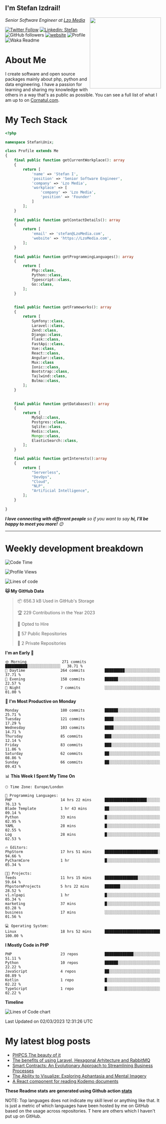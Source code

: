 <h2>I'm Stefan Izdrail! </h2>
<img align='right' src="https://i.giphy.com/media/YePKU8cVoIF3afvi8s/giphy.webp" width="230">
<p><em>Senior Software Engineer at <a href="https:/lzomedia.com/">Lzo Media
</a>
</em></p>

[![Twitter Follow](https://img.shields.io/twitter/follow/cornatul?label=Follow)](https://twitter.com/intent/follow?screen_name=cornatul)
[![Linkedin: Stefan](https://img.shields.io/badge/cornatul-blue?style=flat-square&logo=Linkedin&logoColor=white&link=https://www.linkedin.com/in/cornatul/)](https://www.linkedin.com/in/cornatul/)
![GitHub followers](https://img.shields.io/github/followers/cornatul?label=Follow&style=social)
[![website](https://img.shields.io/badge/Website-46a2f1.svg?&style=flat-square&logo=Google-Chrome&logoColor=white&link=https://cornatul.com/)](https://cornatul.com/)
![Profile](https://visitor-badge.glitch.me/badge?page_id=cornatul.cornatul)
![Waka Readme](https://github.com/cornatul/cornatul/workflows/Waka%20Readme/badge.svg)


# About Me
I create software and open source packages mainly about php, python and data engineering. 
I have a passion for learning and sharing my knowledge with others in a way that's as public as possible. 
You can see a full list of what I am up to on [Cornatul.com](https://cornatul.com).


# My Tech Stack

```php
<?php

namespace Stefan\Unix;

class Profile extends Me
{
    final public function getCurrentWorkplace(): array
    {
        return [
            'name' => 'Stefan I',
            'position' => 'Senior Software Engineer',
            'company' => 'Lzo Media',
            'workplace' => [
                'company' => 'Lzo Media',
                'position' => 'Founder'         
            ]
        ];
    }
    
    final public function getContactDetails(): array
    {
        return [
            'email' => 'stefan@LzoMedia.com',
            'website' => 'https://LzoMedia.com',
        ];
    }
    
    final public function getProgrammingLanguages(): array
    {
        return [
            Php::class,
            Python::class,
            Typescript::class,
            Go::class,
        ];
    }
    
    
    final public function getFrameworks(): array
    {
        return [
            Symfony::class,
            Laravel::class,
            Zend::class,
            Django::class,
            Flask::class,
            FastApi::class,
            Vue::class,
            React::class,
            Angular::class,
            Mux::class
            Ionic::class,
            Bootstrap::class,
            Tailwind::class,
            Bulma::class,
        ];
    }
    
    
    final public function getDatabases(): array
    {
        return [
            MySql::class,
            Postgres::class,
            Sqlite::class,
            Redis::class,
            Mongo::class,
            ElasticSearch::class,
        ];
    }

    final public function getInterests():array
    {
        return [
            "Serverless",
            "DevOps",
            "Cloud",
            "NLP",
            "Artificial Intelligence",
        ];
    }
   
}
```
 <em><b>I love connecting with different people</b> so if you want to say <b>hi, I'll be happy to meet you more!</b> 😊</em>

---
# Weekly development breakdown
<!--START_SECTION:waka-->
![Code Time](http://img.shields.io/badge/Code%20Time-76%20hrs%2022%20mins-blue)

![Profile Views](http://img.shields.io/badge/Profile%20Views-0-blue)

![Lines of code](https://img.shields.io/badge/From%20Hello%20World%20I%27ve%20Written-9.2%20million%20lines%20of%20code-blue)

**🐱 My GitHub Data** 

> 📦 656.3 kB Used in GitHub's Storage 
 > 
> 🏆 229 Contributions in the Year 2023
 > 
> 💼 Opted to Hire
 > 
> 📜 57 Public Repositories 
 > 
> 🔑 2 Private Repositories 
 > 
**I'm an Early 🐤** 

```text
🌞 Morning                271 commits         ██████████░░░░░░░░░░░░░░░   38.71 % 
🌆 Daytime                264 commits         █████████░░░░░░░░░░░░░░░░   37.71 % 
🌃 Evening                158 commits         ██████░░░░░░░░░░░░░░░░░░░   22.57 % 
🌙 Night                  7 commits           ░░░░░░░░░░░░░░░░░░░░░░░░░   01.00 % 
```
📅 **I'm Most Productive on Monday** 

```text
Monday                   180 commits         ██████░░░░░░░░░░░░░░░░░░░   25.71 % 
Tuesday                  121 commits         ████░░░░░░░░░░░░░░░░░░░░░   17.29 % 
Wednesday                103 commits         ████░░░░░░░░░░░░░░░░░░░░░   14.71 % 
Thursday                 85 commits          ███░░░░░░░░░░░░░░░░░░░░░░   12.14 % 
Friday                   83 commits          ███░░░░░░░░░░░░░░░░░░░░░░   11.86 % 
Saturday                 62 commits          ██░░░░░░░░░░░░░░░░░░░░░░░   08.86 % 
Sunday                   66 commits          ██░░░░░░░░░░░░░░░░░░░░░░░   09.43 % 
```


📊 **This Week I Spent My Time On** 

```text
🕑︎ Time Zone: Europe/London

💬 Programming Languages: 
PHP                      14 hrs 22 mins      ███████████████████░░░░░░   76.13 % 
Blade Template           1 hr 43 mins        ██░░░░░░░░░░░░░░░░░░░░░░░   09.14 % 
Python                   33 mins             █░░░░░░░░░░░░░░░░░░░░░░░░   02.95 % 
YAML                     28 mins             █░░░░░░░░░░░░░░░░░░░░░░░░   02.55 % 
Log                      28 mins             █░░░░░░░░░░░░░░░░░░░░░░░░   02.53 % 

🔥 Editors: 
PhpStorm                 17 hrs 51 mins      ████████████████████████░   94.66 % 
PyCharmCore              1 hr                █░░░░░░░░░░░░░░░░░░░░░░░░   05.34 % 

🐱‍💻 Projects: 
feeds                    11 hrs 15 mins      ███████████████░░░░░░░░░░   59.64 % 
PhpstormProjects         5 hrs 22 mins       ███████░░░░░░░░░░░░░░░░░░   28.52 % 
v1.nlpapi                1 hr                █░░░░░░░░░░░░░░░░░░░░░░░░   05.34 % 
marketing                37 mins             █░░░░░░░░░░░░░░░░░░░░░░░░   03.28 % 
business                 17 mins             ░░░░░░░░░░░░░░░░░░░░░░░░░   01.56 % 

💻 Operating System: 
Linux                    18 hrs 52 mins      █████████████████████████   100.00 % 
```

**I Mostly Code in PHP** 

```text
PHP                      23 repos            █████████████░░░░░░░░░░░░   51.11 % 
Python                   10 repos            ██████░░░░░░░░░░░░░░░░░░░   22.22 % 
JavaScript               4 repos             ██░░░░░░░░░░░░░░░░░░░░░░░   08.89 % 
Kotlin                   1 repo              █░░░░░░░░░░░░░░░░░░░░░░░░   02.22 % 
TypeScript               1 repo              █░░░░░░░░░░░░░░░░░░░░░░░░   02.22 % 
```



**Timeline**

![Lines of Code chart](https://raw.githubusercontent.com/Cornatul/Cornatul/master/assets/bar_graph.png)


 Last Updated on 02/03/2023 12:31:26 UTC
<!--END_SECTION:waka-->


# My latest blog posts
<!-- BLOG-POST-LIST:START -->
- [PHPCS The beauty of it](http://lzomedia.com/phpcs-the-beauty-of-it/)
- [The benefits of using Laravel, Hexagonal Arhitecture and RabbitMQ](http://lzomedia.com/the-benefits-of-using-laravel-hexagonal-arhitecture-and-rabbitmq/)
- [Smart Contracts: An Evolutionary Approach to Streamlining Business Processes](http://lzomedia.com/smart-contracts-an-evolutionary-approach-to-streamlining-business-processes/)
- [The Ability to Visualize: Exploring Aphantasia and Mental Imagery](http://lzomedia.com/the-ability-to-visualize-exploring-aphantasia-and-mental-imagery/)
- [A React component for reading Kodemo documents](http://lzomedia.com/a-react-component-for-reading-kodemo-documents/)
<!-- BLOG-POST-LIST:END -->


**These Readme stats are generated using Github action [stats](https://github.com/unixdevil/stats)**

NOTE: Top languages does not indicate my skill level or anything like that. 
It is just a metric of which languages have been hosted by me on GitHub based on the usage across repositories. T
here are others which I haven't put up on GitHub.
